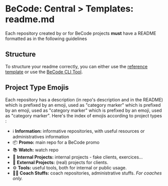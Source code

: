 # BeCode: Central > Templates: readme.md

Each repository created by or for BeCode projects **must** have a README formatted as in the following guidelines

## Structure

To structure your readme correctly, you can either use the [reference template](./tpl.md) or use the [BeCode CLI Tool](https://github.com/becode/cli).

## Project Type Emojis

Each repository has a description (in repo's description and in the README) which is prefixed by an emoji, used as "category marker" which is prefixed by an emoji, used as "category marker" which is prefixed by an emoji, used as "category marker".
Here's the index of emojis according to project types :

- ℹ️ **Information:** informative repositories, with useful resources or administratives information
- 📦 **Promo:** main repo for a BeCode promo
- 📚 **Watch:** watch repo
- 🔨 **Internal Projects:** internal projects - fake clients, exercices…
- 🔬 **External Projects:** (real) projects for clients.
- ⚙️ **Tools:** useful tools, both for internal or public usage.
- 👩‍🏫 **Coach Stuffs:** coach repositories, administrative stuffs. _For coaches only._
